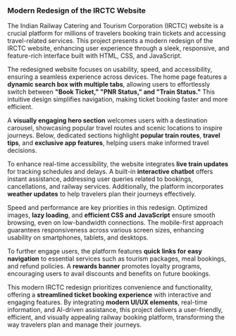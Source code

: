 ### Modern Redesign of the IRCTC Website  

The Indian Railway Catering and Tourism Corporation (IRCTC) website is a crucial platform for millions of travelers booking train tickets and accessing travel-related services. This project presents a modern redesign of the IRCTC website, enhancing user experience through a sleek, responsive, and feature-rich interface built with HTML, CSS, and JavaScript.  

The redesigned website focuses on usability, speed, and accessibility, ensuring a seamless experience across devices. The home page features a **dynamic search box with multiple tabs**, allowing users to effortlessly switch between **"Book Ticket," "PNR Status," and "Train Status."** This intuitive design simplifies navigation, making ticket booking faster and more efficient.  

A **visually engaging hero section** welcomes users with a destination carousel, showcasing popular travel routes and scenic locations to inspire journeys. Below, dedicated sections highlight **popular train routes**, **travel tips**, and **exclusive app features**, helping users make informed travel decisions.  

To enhance real-time accessibility, the website integrates **live train updates** for tracking schedules and delays. A built-in **interactive chatbot** offers instant assistance, addressing user queries related to bookings, cancellations, and railway services. Additionally, the platform incorporates **weather updates** to help travelers plan their journeys effectively.  

Speed and performance are key priorities in this redesign. Optimized images, **lazy loading**, and **efficient CSS and JavaScript** ensure smooth browsing, even on low-bandwidth connections. The mobile-first approach guarantees responsiveness across various screen sizes, enhancing usability on smartphones, tablets, and desktops.  

To further engage users, the platform features **quick links for easy navigation** to essential services such as tourism packages, meal bookings, and refund policies. A **rewards banner** promotes loyalty programs, encouraging users to avail discounts and benefits on future bookings.  

This modern IRCTC redesign prioritizes convenience and functionality, offering a **streamlined ticket booking experience** with interactive and engaging features. By integrating **modern UI/UX elements**, real-time information, and AI-driven assistance, this project delivers a user-friendly, efficient, and visually appealing railway booking platform, transforming the way travelers plan and manage their journeys.
